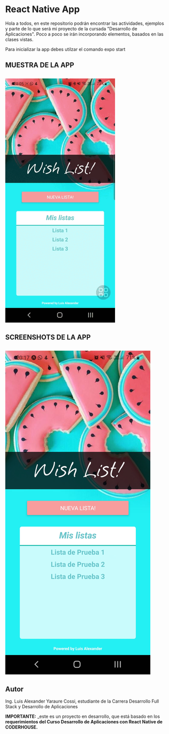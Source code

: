 # React Native App

Hola a todos, en este repositorio podrán encontrar las actividades, ejemplos y parte de lo que será mi proyecto de la cursada "Desarrollo de Aplicaciones". Poco a poco se irán incorporando elementos, basados en las clases vistas.

Para inicializar la app debes utilzar el comando expo start

## MUESTRA DE LA APP

## ![image](<https://github.com/yaraureluis/app_reactnative/blob/main/assets/muestraApp%20(1).gif?raw=true>)

## SCREENSHOTS DE LA APP

## ![image](<https://github.com/yaraureluis/app_reactnative/blob/main/assets/muestraApp%20(1).jpg?raw=true>)

## Autor

Ing. Luis Alexander Yaraure Cossi, estudiante de la Carrera Desarrollo Full Stack y Desarrollo de Aplicaciones

**IMPORTANTE:** \_este es un proyecto en desarrollo, que está basado en los **requerimientos del Curso Desarrollo de Aplicaciones con React Native de CODERHOUSE.**
